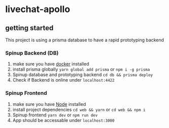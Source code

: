 # livechat-apollo

## getting started
This project is using a prisma database to have a rapid prototyping backend

### Spinup Backend (DB)
  1. make sure you have [docker](https://www.docker.com) installed
  2. install prisma globally `yarn global add prisma` or `npm i -g prisma`
  3. Spinup database and prototyping backend `cd db && prisma deploy`
  4. Check if Backend is online under `localhost:4422`
  
### Spinup Frontend
  1. make sure you have [Node](https://nodejs.org) installed
  2. install project dependencies `cd web && yarn` or `cd web && npm i`
  3. Spinup frontend `yarn dev` or `npm run dev`
  4. App should be accessable under `localhost:3000`
